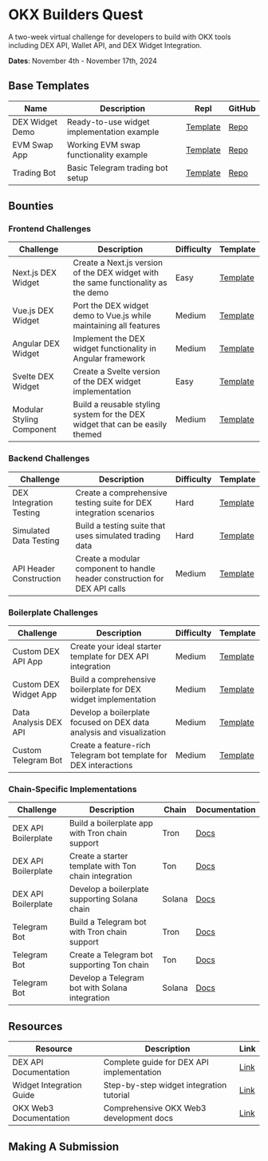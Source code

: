 # OKX Builders Quest 

A two-week virtual challenge for developers to build with OKX tools including DEX API, Wallet API, and DEX Widget Integration.

**Dates**: November 4th - November 17th, 2024

## Base Templates
| Name | Description | Repl | GitHub |
|------|-------------|------|--------|
| DEX Widget Demo | Ready-to-use widget implementation example | [Template](https://replit.com/@Juliandev28/dex-widget-demo) | [Repo](https://github.com/Julian-dev28/dex-widget-demo) |
| EVM Swap App | Working EVM swap functionality example | [Template](https://replit.com/@Juliandev28/okx-os-evm-swap-app) | [Repo](https://github.com/Julian-dev28/okx-os-evm-swap-app) |
| Trading Bot | Basic Telegram trading bot setup | [Template](https://replit.com/@Juliandev28/OKX-OS-Trading-Bot) | [Repo](https://github.com/Julian-dev28/OKX-OS-Trading-Bot) |

## Bounties

### Frontend Challenges
| Challenge | Description | Difficulty | Template |
|-----------|-------------|------------|----------|
| Next.js DEX Widget | Create a Next.js version of the DEX widget with the same functionality as the demo | Easy | [Template](https://replit.com/@Juliandev28/dex-widget-demo) |
| Vue.js DEX Widget | Port the DEX widget demo to Vue.js while maintaining all features | Medium | [Template](https://replit.com/@Juliandev28/dex-widget-demo) |
| Angular DEX Widget | Implement the DEX widget functionality in Angular framework | Medium | [Template](https://replit.com/@Juliandev28/dex-widget-demo) |
| Svelte DEX Widget | Create a Svelte version of the DEX widget implementation | Easy | [Template](https://replit.com/@Juliandev28/dex-widget-demo) |
| Modular Styling Component | Build a reusable styling system for the DEX widget that can be easily themed | Medium | [Template](https://replit.com/@Juliandev28/dex-widget-demo) |

### Backend Challenges
| Challenge | Description | Difficulty | Template |
|-----------|-------------|------------|----------|
| DEX Integration Testing | Create a comprehensive testing suite for DEX integration scenarios | Hard | [Template](https://replit.com/@Juliandev28/okx-os-evm-swap-app) |
| Simulated Data Testing | Build a testing suite that uses simulated trading data | Hard | [Template](https://replit.com/@Juliandev28/okx-os-evm-swap-app) |
| API Header Construction | Create a modular component to handle header construction for DEX API calls | Medium | [Template](https://replit.com/@Juliandev28/okx-os-evm-swap-app) |

### Boilerplate Challenges
| Challenge | Description | Difficulty | Template |
|-----------|-------------|------------|----------|
| Custom DEX API App | Create your ideal starter template for DEX API integration | Medium | [Template](https://replit.com/@Juliandev28/okx-os-evm-swap-app) |
| Custom DEX Widget App | Build a comprehensive boilerplate for DEX widget implementation | Medium | [Template](https://replit.com/@Juliandev28/dex-widget-demo) |
| Data Analysis DEX API | Develop a boilerplate focused on DEX data analysis and visualization | Medium | [Template](https://replit.com/@Juliandev28/okx-os-evm-swap-app) |
| Custom Telegram Bot | Create a feature-rich Telegram bot template for DEX interactions | Medium | [Template](https://replit.com/@Juliandev28/OKX-OS-Trading-Bot) |

### Chain-Specific Implementations
| Challenge | Description | Chain | Documentation |
|-----------|-------------|-------|---------------|
| DEX API Boilerplate | Build a boilerplate app with Tron chain support | Tron | [Docs](https://www.okx.com/web3/build/docs/waas/dex-use-swap-quick-start) |
| DEX API Boilerplate | Create a starter template with Ton chain integration | Ton | [Docs](https://www.okx.com/web3/build/docs/waas/dex-use-swap-ton-quick-start) |
| DEX API Boilerplate | Develop a boilerplate supporting Solana chain | Solana | [Docs](https://www.okx.com/web3/build/docs/waas/dex-use-swap-solana-quick-start) |
| Telegram Bot | Build a Telegram bot with Tron chain support | Tron | [Docs](https://www.okx.com/web3/build/docs/waas/dex-use-swap-quick-start) |
| Telegram Bot | Create a Telegram bot supporting Ton chain | Ton | [Docs](https://www.okx.com/web3/build/docs/waas/dex-use-swap-ton-quick-start) |
| Telegram Bot | Develop a Telegram bot with Solana integration | Solana | [Docs](https://www.okx.com/web3/build/docs/waas/dex-use-swap-solana-quick-start) |

## Resources
| Resource | Description | Link |
|----------|-------------|------|
| DEX API Documentation | Complete guide for DEX API implementation | [Link](https://www.okx.com/web3/build/docs/waas/dex-api-quick-start) |
| Widget Integration Guide | Step-by-step widget integration tutorial | [Link](https://www.okx.com/web3/build/docs/waas/dex-widget-quick-start) |
| OKX Web3 Documentation | Comprehensive OKX Web3 development docs | [Link](https://www.okx.com/web3/build/docs) |


## Making A Submission